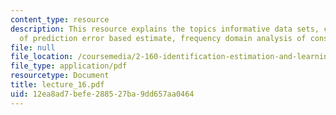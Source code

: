 ```yaml
---
content_type: resource
description: This resource explains the topics informative data sets, consistency
  of prediction error based estimate, frequency domain analysis of consistency.
file: null
file_location: /coursemedia/2-160-identification-estimation-and-learning-spring-2006/12ea8ad7befe288527ba9dd657aa0464_lecture_16.pdf
file_type: application/pdf
resourcetype: Document
title: lecture_16.pdf
uid: 12ea8ad7-befe-2885-27ba-9dd657aa0464
---
```

